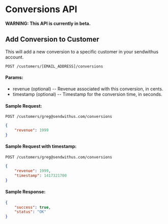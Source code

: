 # Conversions API

**WARNING: This API is currently in beta.**

## Add Conversion to Customer

This will add a new conversion to a specific customer in your sendwithus account.

`POST /customers/[EMAIL_ADDRESS]/conversions`

#### Params:

- revenue (optional)   -- Revenue associated with this conversion, in cents.
- timestamp (optional) -- Timestamp for the conversion time, in seconds.


#### Sample Request:

`POST /customers/greg@sendwithus.com/conversions`

```json
{
    "revenue": 1999
}
```

#### Sample Request with timestamp:

`POST /customers/greg@sendwithus.com/conversions`

```json
{
    "revenue": 1999,
    "timestamp": 1417321700
}
```

#### Sample Response:

```json
{
    "success": true,
    "status": "OK"
}
```